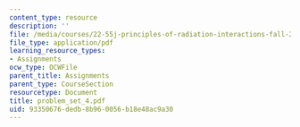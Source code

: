 ```yaml
---
content_type: resource
description: ''
file: /media/courses/22-55j-principles-of-radiation-interactions-fall-2004/93350676dedb8b960056b18e48ac9a30_problem_set_4.pdf
file_type: application/pdf
learning_resource_types:
- Assignments
ocw_type: OCWFile
parent_title: Assignments
parent_type: CourseSection
resourcetype: Document
title: problem_set_4.pdf
uid: 93350676-dedb-8b96-0056-b18e48ac9a30
---
```

